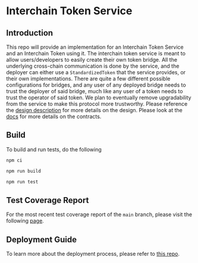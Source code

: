 # Interchain Token Service

## Introduction

This repo will provide an implementation for an Interchain Token Service and an Interchain Token using it. The interchain token service is meant to allow users/developers to easily create their own token bridge. All the underlying cross-chain communication is done by the service, and the deployer can either use a `StandardizedToken` that the service provides, or their own implementations. There are quite a few different possible configurations for bridges, and any user of any deployed bridge needs to trust the deployer of said bridge, much like any user of a token needs to trust the operator of said token. We plan to eventually remove upgradability from the service to make this protocol more trustworthy. Please reference the [design description](./DESIGN.md) for more details on the design. Please look at the [docs](./docs/index.md) for more details on the contracts.

## Build

To build and run tests, do the following

```bash
npm ci

npm run build

npm run test
```

## Test Coverage Report

For the most recent test coverage report of the `main` branch, please visit the following [page](https://axelarnetwork.github.io/interchain-token-service/).

## Deployment Guide

To learn more about the deployment process, please refer to [this repo](https://github.com/axelarnetwork/axelar-contract-deployments).